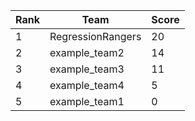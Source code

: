 | Rank | Team | Score |
| --- | --- | --- |
|1|RegressionRangers|20|
|2|example_team2|14|
|3|example_team3|11|
|4|example_team4|5|
|5|example_team1|0|
